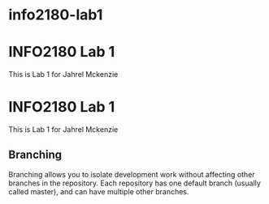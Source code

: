 # info2180-lab1

# INFO2180 Lab 1 

This is Lab 1 for Jahrel Mckenzie

# INFO2180 Lab 1

This is Lab 1 for Jahrel Mckenzie

## Branching

Branching allows you to isolate development work without
affecting other branches in the repository. Each repository
has one default branch (usually called master), and can have 
multiple other branches.
